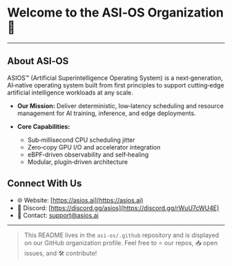 # Welcome to the ASI‑OS Organization 👋

---

## About ASI‑OS

ASIOS™ (Artificial Superintelligence Operating System) is a next‑generation, AI‑native operating system built from first principles to support cutting‑edge artificial intelligence workloads at any scale.

* **Our Mission:** Deliver deterministic, low‑latency scheduling and resource management for AI training, inference, and edge deployments.
* **Core Capabilities:**

  * Sub‑millisecond CPU scheduling jitter
  * Zero‑copy GPU I/O and accelerator integration
  * eBPF‑driven observability and self‑healing
  * Modular, plugin‑driven architecture


## Connect With Us

* 🌐 Website: [https://asios.ai](https://asios.ai)
* 💬 Discord: [https://discord.gg/asios](https://discord.gg/rWuU7cWU4E)
* 📩 Contact: [support@asios.ai](mailto:support@karlexai.com)

---

> This README lives in the `asi-os/.github` repository and is displayed on our GitHub organization profile.
> Feel free to ⭐️ our repos, 📥 open issues, and 🛠️ contribute!

